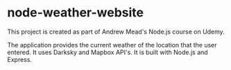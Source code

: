 # node-weather-website

This project is created as part of Andrew Mead's Node.js course on Udemy.

The application provides the current weather of the location that the user entered. It uses Darksky and Mapbox API's.
It is built with Node.js and Express.

